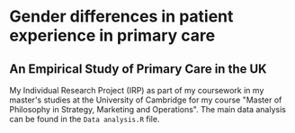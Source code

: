 # Gender differences in patient experience in primary care
## An Empirical Study of Primary Care in the UK

My Individual Research Project (IRP) as part of my coursework in my master's studies at the University of Cambridge for my course "Master of Philosophy in Strategy, Marketing and Operations".
The main data analysis can be found in the ``Data analysis.R`` file.
